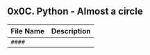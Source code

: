 ## 0x0C. Python - Almost a circle

| File Name | Description |
|-----------|-------------|
| `####`    |             |

